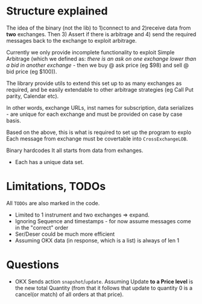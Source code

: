 # Structure explained
The idea of the binary (not the lib) to 1)connect to and 2)receive data from **two** exchanges. Then 3) Assert if there is arbitrage and 4) send the required messages back to the exchange to exploit arbitrage.

Currently we only provide incomplete functionality to exploit Simple Arbitrage (which we defined as: _there is an ask on one exchange lower than a bid in another exchange_ - then we buy @ ask price (eg $98) and sell @ bid price (eg $100)).

The library provide utils to extend this set up to as many exchanges as required, and be easily extendable to other arbitrage strategies (eg Call Put parity, Calendar etc).

In other words, exchange URLs, inst names for subscription, data serializes - are unique for each exchange and must be provided on case by case basis.

Based on the above, this is what is required to set up the program to explo
Each message from exchange must be covertable into `CrossExchangeLOB`.

Binary hardcodes
It all starts from data from exhanges. 
- Each has a unique data set.


# Limitations, TODOs
All `TODOs` are also marked in the code.
- Limited to 1 instrument and two exchanges => expand.
- Ignoring Sequence and timestamps - for now assume messages come in the "correct" order
- Ser/Deser could be much more efficient
- Assuming OKX data (in response, which is a list) is always of len 1

# Questions
- OKX Sends action `snapshot`/`update`. Assuming Update **to a Price level** is the new total Quantity (from that it follows that update to quantity 0 is a cancel(or match) of all orders at that price).
